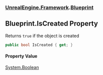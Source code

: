 ### [UnrealEngine.Framework](./UnrealEngine-Framework.md 'UnrealEngine.Framework').[Blueprint](./Blueprint.md 'UnrealEngine.Framework.Blueprint')
## Blueprint.IsCreated Property
Returns `true` if the object is created  
```csharp
public bool IsCreated { get; }
```
#### Property Value
[System.Boolean](https://docs.microsoft.com/en-us/dotnet/api/System.Boolean 'System.Boolean')  
